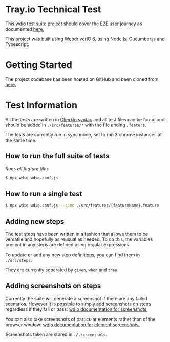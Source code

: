 # Tray.io Technical Test

This wdio test suite project should cover the E2E user journey as documented [here.](https://9e90bdc0-5a71-4abd-89c6-f1a458efb4c2.trayapp.io/)

This project was built using [WebdriverIO 6](https://webdriver.io/docs/gettingstarted.html), using Node.js, Cucumber.js and Typescript.

# Getting Started

The project codebase has been hosted on GitHub and been cloned from [here.](https://github.com/CaraGP/TrayTechTest)

# Test Information

All the tests are written in [Gherkin syntax](https://cucumber.io/docs/gherkin/reference/) and all test files can be found and should be added in `./src/features/*` with the file ending `.feature`.

The tests are currently run in sync mode, set to run 3 chrome instances at the same time.

## How to run the full suite of tests

_Runs all feature files_

```sh
$ npx wdio wdio.conf.js
```

## How to run a single test

```sh
$ npx wdio wdio.conf.js --spec ./src/features/{featureName}.feature
```

## Adding new steps

The test steps have been written in a fashion that allows them to be versatile and hopefully as reusual as needed. To do this, the variables present in any steps are defined using regular expressions.

To update or add any new step definitions, you can find them in `./src/steps`.

They are currently separated by `given`, `when` and `then`.

## Adding screenshots on steps

Currently the suite will generate a screenshot if there are any failed scenarios. However it is possible to simply add screenshots on steps regardless if they fail or pass: [wdio documentation for screenshots.](https://webdriver.io/docs/api/browser/saveScreenshot.html)

You can also take screenshots of particular elements rather than of the browser window: [wdio documentation for element screenshots.](https://webdriver.io/docs/api/element/saveScreenshot.html)

Screenshots taken are stored in `./.screenshots`.
